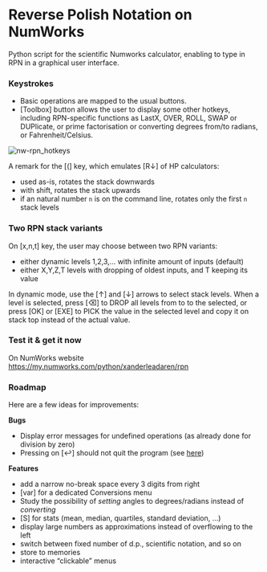 # Reverse Polish Notation on NumWorks

Python script for the scientific Numworks calculator, enabling to type in RPN in a graphical user interface.

### Keystrokes
- Basic operations are mapped to the usual buttons.
- [Toolbox] button allows the user to display some other hotkeys, including RPN-specific functions as LastX, OVER, ROLL, SWAP or DUPlicate, or prime factorisation or converting degrees from/to radians, or Fahrenheit/Celsius.

![nw-rpn_hotkeys](https://github.com/user-attachments/assets/50656c7d-c39f-4401-817c-939c62c776df)

A remark for the [(] key, which emulates [R↓] of HP calculators:

- used as-is, rotates the stack downwards
- with shift, rotates the stack upwards
- if an natural number `n` is on the command line, rotates only the first `n` stack levels

### Two RPN stack variants
On [x,n,t] key, the user may choose between two RPN variants:
- either dynamic levels 1,2,3,… with infinite amount of inputs (default)
- either X,Y,Z,T levels with dropping of oldest inputs, and T keeping its value

In dynamic mode, use the [↑] and [↓] arrows to select stack levels. When a level is selected, press [⌫] to DROP all levels from to to the selected, or press [OK] or [EXE] to PICK the value in the selected level and copy it on stack top instead of the actual value.

### Test it & get it now
On NumWorks website https://my.numworks.com/python/xanderleadaren/rpn


### Roadmap
Here are a few ideas for improvements:

**Bugs**
- Display error messages for undefined operations (as already done for division by zero)
-  Pressing on [↩] should not quit the program (see [here](https://github.com/numworks/epsilon/issues/2282#issuecomment-2580960830))

**Features**
- add a narrow no-break space every 3 digits from right
- [var] for a dedicated Conversions menu
- Study the possibility of *setting* angles to degrees/radians instead of *converting*
- [S] for stats (mean, median, quartiles, standard deviation, …)
- display large numbers as approximations instead of overflowing to the left
- switch between fixed number of d.p., scientific notation, and so on
- store to memories
- interactive “clickable” menus
